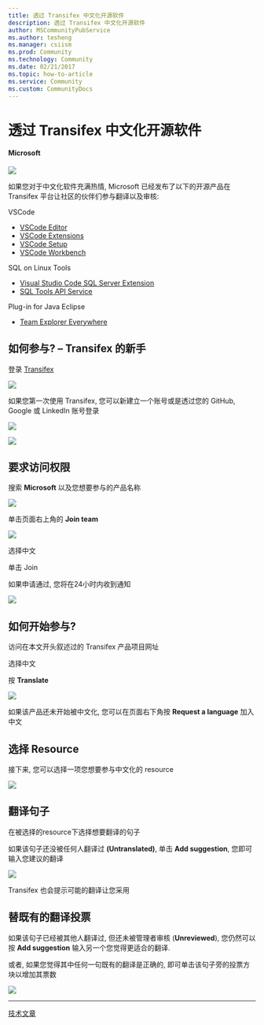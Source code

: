 ```yaml
---
title: 透过 Transifex 中文化开源软件
description: 透过 Transifex 中文化开源软件
author: MSCommunityPubService
ms.author: tesheng
ms.manager: csiism
ms.prod: Community
ms.technology: Community
ms.date: 02/21/2017
ms.topic: how-to-article
ms.service: Community
ms.custom: CommunityDocs
---
```


# 透过 Transifex 中文化开源软件

#### Microsoft

![](./img/TA17022102/image1.png)

如果您对于中文化软件充满热情, Microsoft 已经发布了以下的开源产品在
Transifex 平台让社区的伙伴们参与翻译以及审核:

VSCode
- [VSCode Editor](https://www.transifex.com/microsoft-oss/vscode-editor/dashboard/)
- [VSCode Extensions](https://www.transifex.com/microsoft-oss/vscode-extensions/dashboard/)
- [VSCode Setup](https://www.transifex.com/microsoft-oss/vscode-setup/dashboard/)
- [VSCode Workbench](https://www.transifex.com/microsoft-oss/vscode-workbench/dashboard/) 

SQL on Linux Tools
- [Visual Studio Code SQL Server Extension](https://www.transifex.com/microsoft-oss/vscode-mssql/dashboard/)
- [SQL Tools API Service](https://www.transifex.com/microsoft-oss/sqltoolsservice/dashboard/)

Plug-in for Java Eclipse
- [Team Explorer Everywhere](https://www.transifex.com/microsoft-oss/team-explorer-everywhere/dashboard/)

如何参与? – Transifex 的新手
----------------------------

登录 [Transifex](https://www.transifex.com/)

![](./img/TA17022102/image2.png)

如果您第一次使用 Transifex, 您可以新建立一个账号或是透过您的 GitHub,
Google 或 LinkedIn 账号登录

![](./img/TA17022102/image3.png)

![](./img/TA17022102/image4.png)

要求访问权限
------------

搜索 **Microsoft** 以及您想要参与的产品名称

![](./img/TA17022102/image5.png)

单击页面右上角的 **Join team**

![](./img/TA17022102/image6.png)

选择中文

单击 Join

如果申请通过, 您将在24小时内收到通知

![](./img/TA17022102/image7.png)

如何开始参与?
-------------

访问在本文开头叙述过的 Transifex 产品项目网址

选择中文

按 **Translate**

![](./img/TA17022102/image8.png)

如果该产品还未开始被中文化, 您可以在页面右下角按 **Request a language**
加入中文

选择 Resource
-------------

接下来, 您可以选择一项您想要参与中文化的 resource

![](./img/TA17022102/image9.png)

翻译句子
--------

在被选择的resource下选择想要翻译的句子

如果该句子还没被任何人翻译过 **(Untranslated)**, 单击 **Add
suggestion**, 您即可输入您建议的翻译

![](./img/TA17022102/image10.png)

Transifex 也会提示可能的翻译让您采用

替既有的翻译投票
----------------

如果该句子已经被其他人翻译过, 但还未被管理者审核 (**Unreviewed**),
您仍然可以按 **Add suggestion** 输入另一个您觉得更适合的翻译.

或者, 如果您觉得其中任何一句既有的翻译是正确的,
即可单击该句子旁的投票方块以增加其票数

![](./img/TA17022102/image11.png)

--- 
[技术文章](http://aka.ms/msdnchina)
